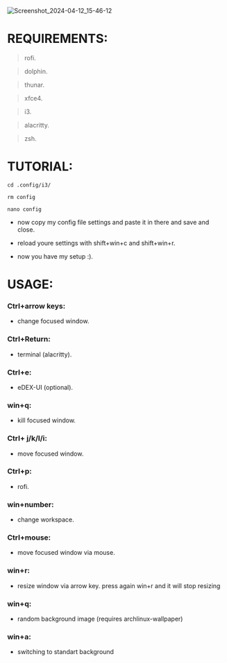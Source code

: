 
![Screenshot_2024-04-12_15-46-12](https://github.com/h435er/dotfiles-i3/assets/126166023/f1fe2702-33fc-4296-be6b-38ae63c3a5fc)

# REQUIREMENTS:
> rofi.

> dolphin.

> thunar. 

> xfce4. 

> i3. 

> alacritty. 

> zsh.


# TUTORIAL:
```
cd .config/i3/

rm config

nano config
```

- now copy my config file settings and paste it in there and save and close. 

- reload youre settings with shift+win+c and shift+win+r. 

- now you have my setup :). 

# USAGE:
### Ctrl+arrow keys:  

- change focused window. 

### Ctrl+Return:  

- terminal (alacritty). 

### Ctrl+e:  

- eDEX-UI (optional). 

### win+q:  

- kill focused window. 

### Ctrl+ j/k/l/i:  

- move focused window. 

### Ctrl+p:  

- rofi. 

### win+number:  

- change workspace. 

### Ctrl+mouse:  

- move focused window via mouse. 

### win+r:  

- resize window via arrow key. press again win+r and it will stop resizing

### win+q:
- random background image (requires archlinux-wallpaper)

### win+a:
- switching to standart background



